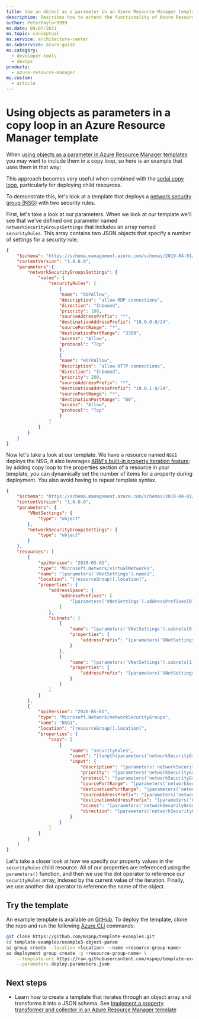 ```yaml
---
title: Use an object as a parameter in an Azure Resource Manager template
description: Describes how to extend the functionality of Azure Resource Manager templates to use objects as parameters.
author: PeterTaylor9999
ms.date: 09/07/2021
ms.topic: conceptual
ms.service: architecture-center
ms.subservice: azure-guide
ms.category:
  - developer-tools
  - devops
products:
  - azure-resource-manager
ms.custom:
  - article
---
```


<!-- cSpell:ignore subproperties -->

# Using objects as parameters in a copy loop in an Azure Resource Manager template

When [using objects as a parameter in Azure Resource Manager templates](/azure/azure-resource-manager/templates/parameters#objects-as-parameters) you may want to include them in a copy loop, so here is an example that uses them in that way:

This approach becomes very useful when combined with the [serial copy loop](/azure/azure-resource-manager/templates/copy-resources#serial-or-parallel), particularly for deploying child resources.

To demonstrate this, let's look at a template that deploys a [network security group (NSG)][nsg] with two security rules.

First, let's take a look at our parameters. When we look at our template we'll see that we've defined one parameter named `networkSecurityGroupsSettings` that includes an array named `securityRules`. This array contains two JSON objects that specify a number of settings for a security rule.

```json
{
    "$schema": "https://schema.management.azure.com/schemas/2019-04-01/deploymentParameters.json#",
    "contentVersion": "1.0.0.0",
    "parameters":{
        "networkSecurityGroupsSettings": {
            "value": {
                "securityRules": [
                    {
                    "name": "RDPAllow",
                    "description": "allow RDP connections",
                    "direction": "Inbound",
                    "priority": 100,
                    "sourceAddressPrefix": "*",
                    "destinationAddressPrefix": "10.0.0.0/24",
                    "sourcePortRange": "*",
                    "destinationPortRange": "3389",
                    "access": "Allow",
                    "protocol": "Tcp"
                    },
                    {
                    "name": "HTTPAllow",
                    "description": "allow HTTP connections",
                    "direction": "Inbound",
                    "priority": 200,
                    "sourceAddressPrefix": "*",
                    "destinationAddressPrefix": "10.0.1.0/24",
                    "sourcePortRange": "*",
                    "destinationPortRange": "80",
                    "access": "Allow",
                    "protocol": "Tcp"
                    }
                ]
            }
        }
    }
}
```

Now let's take a look at our template. We have a resource named `NSG1` deploys the NSG, it also leverages [ARM's built-in property iteration feature](/azure/azure-resource-manager/templates/copy-properties); by adding copy loop to the properties section of a resource in your template, you can dynamically set the number of items for a property during deployment. You also avoid having to repeat template syntax.

```json
{
    "$schema": "https://schema.management.azure.com/schemas/2019-04-01/deploymentTemplate.json#",
    "contentVersion": "1.0.0.0",
    "parameters": {
        "VNetSettings": {
            "type": "object"
        },
        "networkSecurityGroupsSettings": {
            "type": "object"
        }
    },
    "resources": [
        {
            "apiVersion": "2020-05-01",
            "type": "Microsoft.Network/virtualNetworks",
            "name": "[parameters('VNetSettings').name]",
            "location": "[resourceGroup().location]",
            "properties": {
                "addressSpace": {
                    "addressPrefixes": [
                        "[parameters('VNetSettings').addressPrefixes[0].addressPrefix]"
                    ]
                },
                "subnets": [
                    {
                        "name": "[parameters('VNetSettings').subnets[0].name]",
                        "properties": {
                            "addressPrefix": "[parameters('VNetSettings').subnets[0].addressPrefix]"
                        }
                    },
                    {
                        "name": "[parameters('VNetSettings').subnets[1].name]",
                        "properties": {
                            "addressPrefix": "[parameters('VNetSettings').subnets[1].addressPrefix]"
                        }
                    }
                ]
            }
        },
        {
            "apiVersion": "2020-05-01",
            "type": "Microsoft.Network/networkSecurityGroups",
            "name": "NSG1",
            "location": "[resourceGroup().location]",
            "properties": {
                "copy": [
                    {
                        "name": "securityRules",
                        "count": "[length(parameters('networkSecurityGroupsSettings').securityRules)]",
                        "input": {
                            "description": "[parameters('networkSecurityGroupsSettings').securityRules[copyIndex()].description]",
                            "priority": "[parameters('networkSecurityGroupsSettings').securityRules[copyIndex()].priority]",
                            "protocol": "[parameters('networkSecurityGroupsSettings').securityRules[copyIndex()].protocol]",
                            "sourcePortRange": "[parameters('networkSecurityGroupsSettings').securityRules[copyIndex()].sourcePortRange]",
                            "destinationPortRange": "[parameters('networkSecurityGroupsSettings').securityRules[copyIndex()].destinationPortRange]",
                            "sourceAddressPrefix": "[parameters('networkSecurityGroupsSettings').securityRules[copyIndex()].sourceAddressPrefix]",
                            "destinationAddressPrefix": "[parameters('networkSecurityGroupsSettings').securityRules[copyIndex()].destinationAddressPrefix]",
                            "access": "[parameters('networkSecurityGroupsSettings').securityRules[copyIndex()].access]",
                            "direction": "[parameters('networkSecurityGroupsSettings').securityRules[copyIndex()].direction]"
                        }
                    }
                ]
            }
        }
    ]
}
```

Let's take a closer look at how we specify our property values in the `securityRules` child resource. All of our properties are referenced using the `parameters()` function, and then we use the dot operator to reference our `securityRules` array, indexed by the current value of the iteration. Finally, we use another dot operator to reference the name of the object.

## Try the template

An example template is available on [GitHub][github]. To deploy the template, clone the repo and run the following [Azure CLI][cli] commands:

```bash
git clone https://github.com/mspnp/template-examples.git
cd template-examples/example3-object-param
az group create --location <location> --name <resource-group-name>
az deployment group create -g <resource-group-name> \
    --template-uri https://raw.githubusercontent.com/mspnp/template-examples/master/example3-object-param/deploy.json \
    --parameters deploy.parameters.json
```

## Next steps

- Learn how to create a template that iterates through an object array and transforms it into a JSON schema. See [Implement a property transformer and collector in an Azure Resource Manager template](./collector.md)

<!-- links -->

[azure-resource-manager-authoring-templates]: /azure/azure-resource-manager/templates/template-syntax
[azure-resource-manager-create-template]: /azure/azure-resource-manager/templates/template-tutorial-create-first-template
[azure-resource-manager-create-multiple-instances]: /azure/azure-resource-manager/
[azure-resource-manager-functions]: /azure/azure-resource-manager/templates/template-functions-deployment#parameters
[nsg]: /azure/virtual-network/virtual-networks-nsg
[cli]: /cli/azure/?view=azure-cli-latest
[github]: https://github.com/mspnp/template-examples
